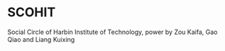 # SCOHIT
Social Circle of Harbin Institute of Technology, power by Zou Kaifa, Gao Qiao and Liang Kuixing
